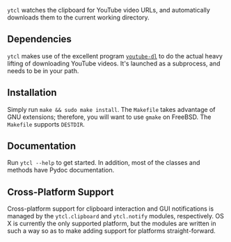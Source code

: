 `ytcl` watches the clipboard for YouTube video URLs, and automatically
downloads them to the current working directory.

Dependencies
------------
`ytcl` makes use of the excellent program [`youtube-dl`][1] to do the
actual heavy lifting of downloading YouTube videos.  It's launched as a
subprocess, and needs to be in your path.

Installation
------------
Simply run `make && sudo make install`.  The `Makefile` takes advantage
of GNU extensions; therefore, you will want to use `gmake` on FreeBSD.
The `Makefile` supports `DESTDIR`.

Documentation
-------------
Run `ytcl --help` to get started.  In addition, most of the classes and
methods have Pydoc documentation.

Cross-Platform Support
----------------------
Cross-platform support for clipboard interaction and GUI notifications
is managed by the `ytcl.clipboard` and `ytcl.notify` modules,
respectively.  OS X is currently the only supported platform, but the
modules are written in such a way so as to make adding support for
platforms straight-forward.

[1]: http://rg3.github.io/youtube-dl/

